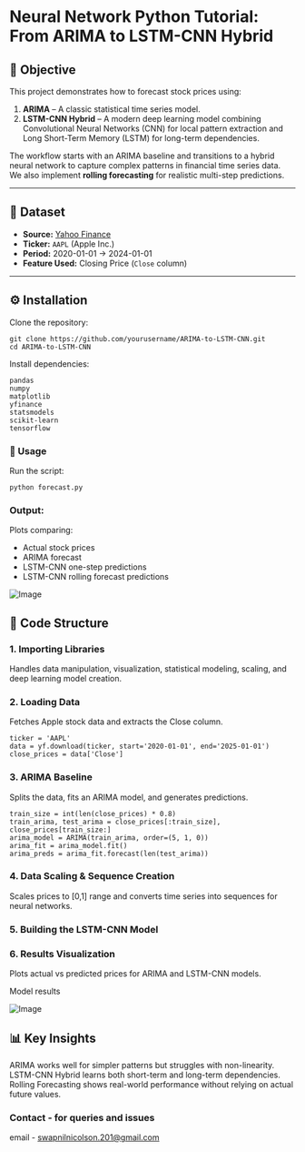 # Neural Network Python Tutorial: From ARIMA to LSTM-CNN Hybrid

## 📌 Objective
This project demonstrates how to forecast stock prices using:
1. **ARIMA** – A classic statistical time series model.
2. **LSTM-CNN Hybrid** – A modern deep learning model combining Convolutional Neural Networks (CNN) for local pattern extraction and Long Short-Term Memory (LSTM) for long-term dependencies.

The workflow starts with an ARIMA baseline and transitions to a hybrid neural network to capture complex patterns in financial time series data.  
We also implement **rolling forecasting** for realistic multi-step predictions.

---

## 📂 Dataset
- **Source:** [Yahoo Finance](https://finance.yahoo.com/)
- **Ticker:** `AAPL` (Apple Inc.)
- **Period:** 2020-01-01 → 2024-01-01
- **Feature Used:** Closing Price (`Close` column)

---

## ⚙️ Installation

Clone the repository:

    git clone https://github.com/yourusername/ARIMA-to-LSTM-CNN.git
    cd ARIMA-to-LSTM-CNN

Install dependencies:

    pandas
    numpy
    matplotlib
    yfinance
    statsmodels
    scikit-learn
    tensorflow

### 🚀 Usage

Run the script:

    python forecast.py

### Output:

Plots comparing:

  - Actual stock prices
  - ARIMA forecast
  - LSTM-CNN one-step predictions
  - LSTM-CNN rolling forecast predictions

  ![Image](https://github.com/user-attachments/assets/835d3bab-31b0-4eca-ac7e-44f7ba33a63f)

## 🧠 Code Structure

### 1. Importing Libraries
  Handles data manipulation, visualization, statistical modeling, scaling, and deep learning model creation.


### 2. Loading Data
  Fetches Apple stock data and extracts the Close column. 
  
    ticker = 'AAPL'
    data = yf.download(ticker, start='2020-01-01', end='2025-01-01')
    close_prices = data['Close']
  

### 3. ARIMA Baseline
  Splits the data, fits an ARIMA model, and generates predictions.

    train_size = int(len(close_prices) * 0.8)
    train_arima, test_arima = close_prices[:train_size], close_prices[train_size:]
    arima_model = ARIMA(train_arima, order=(5, 1, 0))
    arima_fit = arima_model.fit()
    arima_preds = arima_fit.forecast(len(test_arima))


### 4. Data Scaling & Sequence Creation
  Scales prices to [0,1] range and converts time series into sequences for neural networks.


### 5. Building the LSTM-CNN Model

### 6. Results Visualization
  Plots actual vs predicted prices for ARIMA and LSTM-CNN models.

  Model results

  ![Image](https://github.com/user-attachments/assets/62716bc3-7384-4907-872f-d7c99f3190b4)


## 📊 Key Insights
  ARIMA works well for simpler patterns but struggles with non-linearity.
  LSTM-CNN Hybrid learns both short-term and long-term dependencies.
  Rolling Forecasting shows real-world performance without relying on actual future values.

### Contact - for queries and issues
   email - swapnilnicolson.201@gmail.com


    
